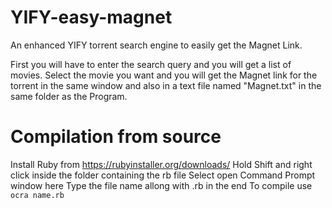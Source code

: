 # YIFY-easy-magnet
An enhanced YIFY torrent search engine to easily get the Magnet Link.

First you will have to enter the search query and you will get a list of movies.
Select the movie you want and you will get the Magnet link for the torrent in the same window and also in a text file named "Magnet.txt" in the same folder as the Program.


# Compilation from source
Install Ruby from https://rubyinstaller.org/downloads/
Hold Shift and right click inside the folder containing the rb file
Select open Command Prompt window here
Type the file name allong with .rb in the end
To compile use `ocra name.rb`
